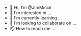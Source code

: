 - 👋 Hi, I’m @JimMicial
- 👀 I’m interested in ...
- 🌱 I’m currently learning ...
- 💞️ I’m looking to collaborate on ...
- 📫 How to reach me ...

<!---
JimMicial/JimMicial is a ✨ special ✨ repository because its `README.md` (this file) appears on your GitHub profile.
You can click the Preview link to take a look at your changes.
--->
